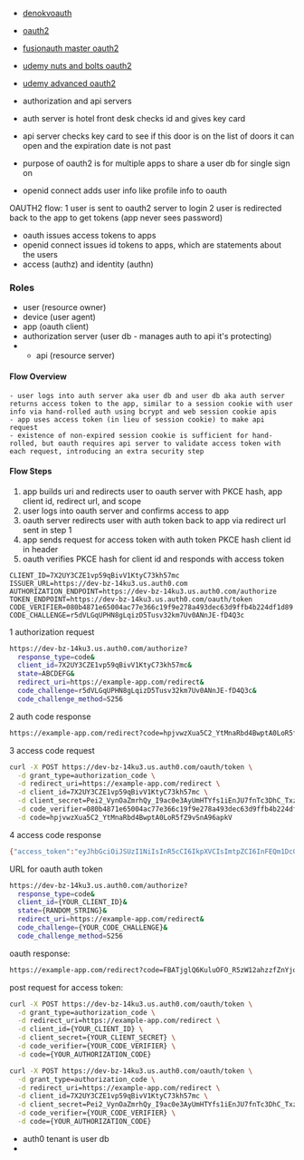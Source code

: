 - [denokvoauth](https://deno.land/x/deno_kv_oauth@v0.2.5)
- [oauth2](https://oauth.net/2/)
- [fusionauth master oauth2](https://fusionauth.io/articles/oauth/modern-guide-to-oauth)
- [udemy nuts and bolts oauth2](https://www.udemy.com/course/oauth-2-simplified/learn/lecture/23715950#overview)
- [udemy advanced oauth2](https://www.udemy.com/course/advanced-oauth-security/learn/lecture/33982456#overview)

- authorization and api servers
- auth server is hotel front desk checks id and gives key card
- api server checks key card to see if this door is on the list of doors it can open and the expiration date is not past
- purpose of oauth2 is for multiple apps to share a user db for single sign on
- openid connect adds user info like profile info to oauth

OAUTH2 flow:
1 user is sent to oauth2 server to login 
2 user is redirected back to the app to get tokens
(app never sees password)

- oauth issues access tokens to apps
- openid connect issues id tokens to apps, which are statements about the users
- access (authz) and identity (authn)

### Roles
- user (resource owner)
- device (user agent)
- app (oauth client)
- authorization server (user db - manages auth to api it's protecting)
- - api (resource server)

#### Flow Overview
	- user logs into auth server aka user db and user db aka auth server returns access token to the app, similar to a session cookie with user info via hand-rolled auth using bcrypt and web session cookie apis
	- app uses access token (in lieu of session cookie) to make api request 
	- existence of non-expired session cookie is sufficient for hand-rolled, but oauth requires api server to validate access token with each request, introducing an extra security step

#### Flow Steps
1) app builds uri and redirects user to oauth server with PKCE hash, app client id, redirect url, and scope
2) user logs into oauth server and confirms access to app
3) oauth server redirects user with auth token back to app via redirect url sent in step 1
4) app sends request for access token with auth token PKCE hash client id in header
5) oauth verifies PKCE hash for client id and responds with access token

```env
CLIENT_ID=7X2UY3CZE1vp59qBivV1KtyC73kh57mc
ISSUER_URL=https://dev-bz-14ku3.us.auth0.com
AUTHORIZATION_ENDPOINT=https://dev-bz-14ku3.us.auth0.com/authorize
TOKEN_ENDPOINT=https://dev-bz-14ku3.us.auth0.com/oauth/token
CODE_VERIFIER=080b4871e65004ac77e366c19f9e278a493dec63d9ffb4b224df1d89
CODE_CHALLENGE=r5dVLGqUPHN8gLqizD5Tusv32km7Uv0ANnJE-fD4Q3c
```

1 authorization request
```bash
https://dev-bz-14ku3.us.auth0.com/authorize?
  response_type=code&
  client_id=7X2UY3CZE1vp59qBivV1KtyC73kh57mc&
  state=ABCDEFG&
  redirect_uri=https://example-app.com/redirect&
  code_challenge=r5dVLGqUPHN8gLqizD5Tusv32km7Uv0ANnJE-fD4Q3c&
  code_challenge_method=S256

```

2 auth code response
```bash
https://example-app.com/redirect?code=hpjvwzXua5C2_YtMnaRbd4BwptA0LoR5fZ9vSnA96apkV&state=ABCDEFG
```

3 access code request
```bash
curl -X POST https://dev-bz-14ku3.us.auth0.com/oauth/token \
  -d grant_type=authorization_code \
  -d redirect_uri=https://example-app.com/redirect \
  -d client_id=7X2UY3CZE1vp59qBivV1KtyC73kh57mc \
  -d client_secret=Pei2_VynOaZmrhQy_I9ac0e3AyUmHTYfs1iEnJU7fnTc3DhC_TxzCPSYCXoStxmW \
  -d code_verifier=080b4871e65004ac77e366c19f9e278a493dec63d9ffb4b224df1d89 \
  -d code=hpjvwzXua5C2_YtMnaRbd4BwptA0LoR5fZ9vSnA96apkV
```

4 access code response
```bash
{"access_token":"eyJhbGciOiJSUzI1NiIsInR5cCI6IkpXVCIsImtpZCI6InFEQm1Dc0NmamlsZk9nT0pvNmJNaiJ9.eyJpc3MiOiJodHRwczovL2Rldi1iei0xNGt1My51cy5hdXRoMC5jb20vIiwic3ViIjoiZ29vZ2xlLW9hdXRoMnwxMTYwNDUyNTEzMzAyNDMxMTAyMzUiLCJhdWQiOiJodHRwczovL2FwaS5leGFtcGxlLmNvbSIsImlhdCI6MTY4NzcwMTE1NiwiZXhwIjoxNjg3Nzg3NTU2LCJhenAiOiI3WDJVWTNDWkUxdnA1OXFCaXZWMUt0eUM3M2toNTdtYyJ9.MhlVq49aQdH4wXUghlx_-aXwqVP5LTca5iPhwbTUeaDhkv41_77-kJrde4qSLnryczWNp7AevYZM60NEh88o3WGs1vsFhSv_iNSkSpielBizZC7rorw0uvbQDdZgHt81e7_ri0KoN0bpMwIPPR74mBFg8SzYn7gnXRSNaDV5OVTZfFT9lW-Rfxw2G6wXlyvO1-JE9xhrtLDBUWok9DRlr66YrMO3Sd82KeqWbbZL3YXGn-G49F7GNj6oZpf_E3FpEUMu0bTlKGgle2171kacyioKBw_c0D_119HF_ofPe7QP4DjshF5s9rAoUhbxQ3IT1cb0wYv8pMK_XKdOI1Ltww","expires_in":86400,"token_type":"Bearer"}   
```













URL for oauth auth token
```bash
https://dev-bz-14ku3.us.auth0.com/authorize?
  response_type=code&
  client_id={YOUR_CLIENT_ID}&
  state={RANDOM_STRING}&
  redirect_uri=https://example-app.com/redirect&
  code_challenge={YOUR_CODE_CHALLENGE}&
  code_challenge_method=S256
```

oauth response:
```bash
https://example-app.com/redirect?code=FBATjglQ6KuluOFO_R5zW12ahzzfZnYjolTuwzhpFih8_&state=abcdefg
```

post request for access token:
```bash
curl -X POST https://dev-bz-14ku3.us.auth0.com/oauth/token \
  -d grant_type=authorization_code \
  -d redirect_uri=https://example-app.com/redirect \
  -d client_id={YOUR_CLIENT_ID} \
  -d client_secret={YOUR_CLIENT_SECRET} \
  -d code_verifier={YOUR_CODE_VERIFIER} \
  -d code={YOUR_AUTHORIZATION_CODE}
```


```bash
curl -X POST https://dev-bz-14ku3.us.auth0.com/oauth/token \
  -d grant_type=authorization_code \
  -d redirect_uri=https://example-app.com/redirect \
  -d client_id=7X2UY3CZE1vp59qBivV1KtyC73kh57mc \
  -d client_secret=Pei2_VynOaZmrhQy_I9ac0e3AyUmHTYfs1iEnJU7fnTc3DhC_TxzCPSYCXoStxmW \
  -d code_verifier={YOUR_CODE_VERIFIER} \
  -d code={YOUR_AUTHORIZATION_CODE}
```


- auth0 tenant is user db
- 